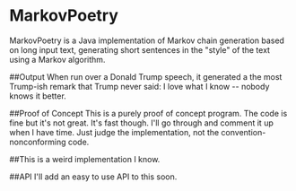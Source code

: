 # MarkovPoetry
MarkovPoetry is a Java implementation of Markov chain generation based on long input text, generating short sentences in the "style" of the text using a Markov algorithm.

##Output
When run over a Donald Trump speech, it generated a the most Trump-ish remark that Trump never said: I love what I know -- nobody knows it better.

##Proof of Concept
This is a purely proof of concept program. The code is fine but it's not great. It's fast though. I'll go through and comment it up when I have time.
Just judge the implementation, not the convention-nonconforming code.

##This is a weird implementation I know.

##API
I'll add an easy to use API to this soon.
